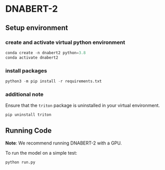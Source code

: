 # DNABERT-2

## Setup environment

### create and activate virtual python environment
```python
conda create -n dnabert2 python=3.8
conda activate dnabert2
```

### install packages
```python
python3 -m pip install -r requirements.txt
```

### additional note
Ensure that the `triton` package is uninstalled in your virtual environment.
```python
pip uninstall triton
``` 

## Running Code

**Note**: We recommend running DNABERT-2 with a GPU.

To run the model on a simple test:

```python
python run.py
```


